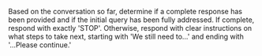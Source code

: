 Based on the conversation so far, determine if a complete response has been provided 
and if the initial query has been fully addressed. If complete, respond with exactly 'STOP'. 
Otherwise, respond with clear instructions on what steps to take next, starting with 'We still need to...' 
and ending with '...Please continue.'